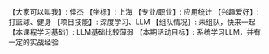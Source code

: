 【大家可以叫我】: 佳杰
【坐标】: 上海
【专业/职业】: 应用统计
【兴趣爱好】: 打篮球、健身
【项目技能】: 深度学习、LLM
【组队情况】: 未组队，快来一起
【本课程学习基础】: LLM基础比较薄弱
【本期活动目标】: 系统学习LLM，并有一定的实战经验
